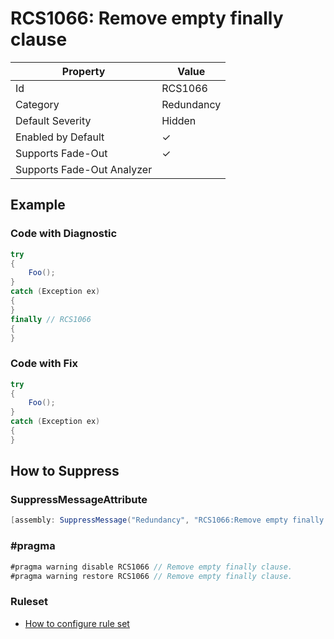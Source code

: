 # RCS1066: Remove empty finally clause

| Property | Value |
| -------- | ----- |
| Id | RCS1066 |
| Category | Redundancy |
| Default Severity | Hidden |
| Enabled by Default | &#x2713; |
| Supports Fade\-Out | &#x2713; |
| Supports Fade\-Out Analyzer |  |

## Example

### Code with Diagnostic

```csharp
try
{
    Foo();
}
catch (Exception ex)
{
}
finally // RCS1066
{
}
```

### Code with Fix

```csharp
try
{
    Foo();
}
catch (Exception ex)
{
}
```

## How to Suppress

### SuppressMessageAttribute

```csharp
[assembly: SuppressMessage("Redundancy", "RCS1066:Remove empty finally clause.", Justification = "<Pending>")]
```

### \#pragma

```csharp
#pragma warning disable RCS1066 // Remove empty finally clause.
#pragma warning restore RCS1066 // Remove empty finally clause.
```

### Ruleset

* [How to configure rule set](../HowToConfigureAnalyzers.md)
